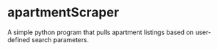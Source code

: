 # apartmentScraper
A simple python program that pulls apartment listings based on user-defined search parameters.
